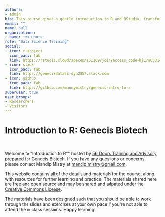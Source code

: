 ```yaml
---
authors:
- admin
bio: This course gives a gentle introduction to R and RStudio, transforming and visualizing data with the tidyverse, and the basics of R Markdown.
email: ""
name: null
organizations:
- name: "56 Doors"
role: "Data Science Training"
social:
- icon: r-project
  icon_pack: fab
  link: https://rstudio.cloud/spaces/151169/join?access_code=hjL7oU33148M2opDX3VeJI25DC5LqJZkkbYJuQd5
- icon: slack
  icon_pack: fab
  link: https://genecisdatasc-dya2857.slack.com
- icon: github
  icon_pack: fab
  link: https://github.com/mannymistry/genecis-intro-to-r
superuser: true
user_groups:
- Researchers
- Visitors
---
```


# Introduction to R: Genecis Biotech

<br>

Welcome to "Introduction to R"" hosted by [56 Doors Training and Advisory](https://56doors.com/) prepared for Genecis Biotech. If you have any questions or concerns, please contact Mandip Mistry at [mandip.mistry@gmail.com](mailto:mandip.mistry@gmail.com).

This website contains all of the details and materials for the course, along with resources for further learning and practice. The materials shared here are free and open source and may be shared and adpated under the [Creative Commons License](https://creativecommons.org/licenses/by/4.0/). 

The materials have been designed such that you should be able to work through the slides and exercises at your own pace if you're not able to attend the in class sessions. Happy learning! 



